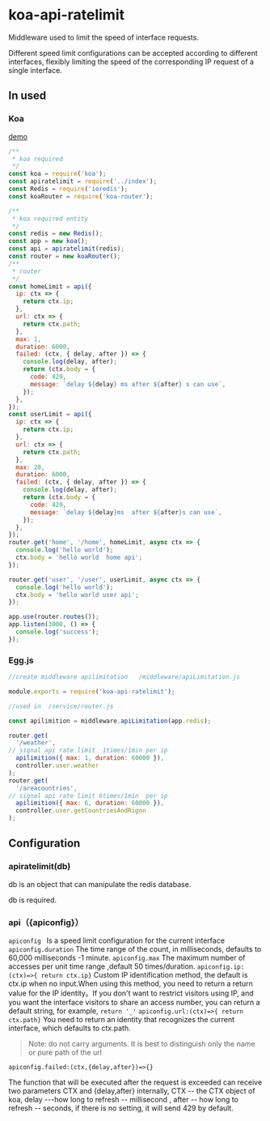 # koa-api-ratelimit

Middleware used to limit the speed of interface requests.

Different speed limit configurations can be accepted according to different interfaces, flexibly limiting the speed of the corresponding IP request of a single interface.

## In used

### Koa 

   [demo]()

```javascript
/**
 * koa required
 */
const koa = require('koa');
const apiratelimit = require('../index');
const Redis = require('ioredis');
const koaRouter = require('koa-router');

/**
 * koa required entity
 */
const redis = new Redis();
const app = new koa();
const api = apiratelimit(redis);
const router = new koaRouter();
/**
 * router
 */
const homeLimit = api({
  ip: ctx => {
    return ctx.ip;
  },
  url: ctx => {
    return ctx.path;
  },
  max: 1,
  duration: 6000,
  failed: (ctx, { delay, after }) => {
    console.log(delay, after);
    return (ctx.body = {
      code: 429,
      message: `delay ${delay} ms after ${after} s can use`,
    });
  },
});
const userLimit = api({
  ip: ctx => {
    return ctx.ip;
  },
  url: ctx => {
    return ctx.path;
  },
  max: 20,
  duration: 6000,
  failed: (ctx, { delay, after }) => {
    console.log(delay, after);
    return (ctx.body = {
      code: 429,
      message: `delay ${delay}ms  after ${after}s can use`,
    });
  },
});
router.get('home', '/home', homeLimit, async ctx => {
  console.log('hello world');
  ctx.body = 'hello world  home api';
});

router.get('user', '/user', userLimit, async ctx => {
  console.log('hello world');
  ctx.body = 'hello world user api';
});

app.use(router.routes());
app.listen(3000, () => {
  console.log('success');
});

```

### Egg.js

```javascript
//create middleware apilimitation   /middleware/apiLimitation.js

module.exports = require('koa-api-ratelimit');

//used in  /service/router.js

const apilimition = middleware.apiLimitation(app.redis);

router.get(
  '/weather',
// signal api rate limit  1times/1min per ip
  apilimition({ max: 1, duration: 60000 }),
  controller.user.weather
);
router.get(
  '/areacountries',
// signal api rate limit 6times/1min  per ip
  apilimition({ max: 6, duration: 60000 }),
  controller.user.getCountriesAndRigon
);
```



## Configuration

### apiratelimit(db)

db is an object that can manipulate the redis database.

db is required.

### api（{apiconfig}）

`apiconfig ` Is a speed limit configuration for the current interface
`apiconfig.duration` The time range of the count, in milliseconds, defaults to 60,000 milliseconds -1 minute.
`apiconfig.max` The maximum number of accesses per unit time range ,default 50 times/duration.
`apiconfig.ip:(ctx)=>{ return ctx.ip}` Custom IP identification method, the default is ctx.ip when no input.When using this method, you need to return a return value for the IP identity。If you don't want to restrict visitors using IP, and you want the interface visitors to share an access number, you can return a default string, for example,  `return '_'`
`apiconfig.url:(ctx)=>{ return ctx.path}` You need to return an identity that recognizes the current interface, which defaults to ctx.path.

> Note: do not carry arguments. It is best to distinguish only the name or pure path of the url

`apiconfig.failed:(ctx,{delay,after})=>{} `

The function that will be executed after the request is exceeded can receive two parameters CTX and {delay,after} internally, CTX -- the CTX object of koa, delay  ---how long  to refresh -- millisecond , after -- how long to refresh -- seconds, if there is no setting, it will send 429 by default.